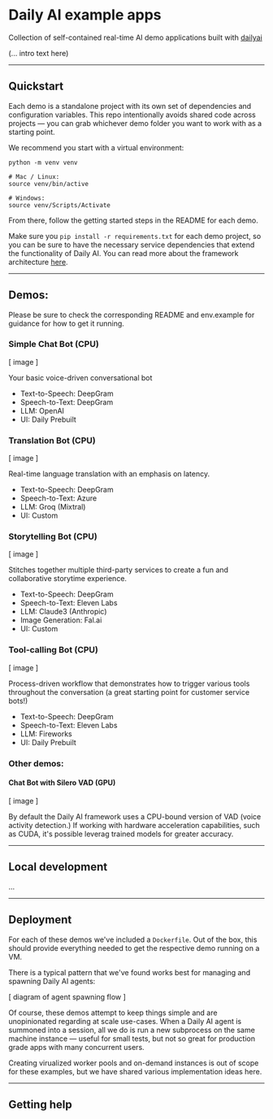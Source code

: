 # Daily AI example apps

Collection of self-contained real-time AI demo applications built with [dailyai](https://github.com/daily-co/dailyai/)

(... intro text here)

---

## Quickstart

Each demo is a standalone project with its own set of dependencies and configuration variables. This repo intentionally avoids shared code across projects &mdash; you can grab whichever demo folder you want to work with as a starting point.

We recommend you start with a virtual environment:

```
python -m venv venv

# Mac / Linux:
source venv/bin/active 

# Windows:
source venv/Scripts/Activate
```

From there, follow the getting started steps in the README for each demo.

Make sure you `pip install -r requirements.txt` for each demo project, so you can be sure to have the necessary service dependencies that extend the functionality of Daily AI. You can read more about the framework architecture [here](https://github.com/daily-co/dailyai?tab=readme-ov-file#getting-started).


---

## Demos:

Please be sure to check the corresponding README and env.example for guidance for how to get it running.

### Simple Chat Bot (CPU)

[ image ]

Your basic voice-driven conversational bot

- Text-to-Speech: DeepGram
- Speech-to-Text: DeepGram
- LLM: OpenAI
- UI: Daily Prebuilt

### Translation Bot (CPU)

[ image ]

Real-time language translation with an emphasis on latency.

- Text-to-Speech: DeepGram
- Speech-to-Text: Azure
- LLM: Groq (Mixtral)
- UI: Custom

### Storytelling Bot (CPU)

[ image ]

Stitches together multiple third-party services to create a fun and collaborative storytime experience.

- Text-to-Speech: DeepGram
- Speech-to-Text: Eleven Labs
- LLM: Claude3 (Anthropic)
- Image Generation: Fal.ai
- UI: Custom

### Tool-calling Bot (CPU)

[ image ]

Process-driven workflow that demonstrates how to trigger various tools throughout the conversation (a great starting point for customer service bots!)

- Text-to-Speech: DeepGram
- Speech-to-Text: Eleven Labs
- LLM: Fireworks
- UI: Daily Prebuilt

### Other demos:

#### Chat Bot with Silero VAD (GPU)

[ image ]

By default the Daily AI framework uses a CPU-bound version of VAD (voice activity detection.) If working with hardware acceleration capabilities, such as CUDA, it's possible leverag trained models for greater accuracy.

---

## Local development
...

---

## Deployment

For each of these demos we've included a `Dockerfile`. Out of the box, this should provide everything needed to get the respective demo running on a VM.

There is a typical pattern that we've found works best for managing and spawning Daily AI agents:

[ diagram of agent spawning flow ]

Of course, these demos attempt to keep things simple and are unopinionated regarding at scale use-cases. When a Daily AI agent is summoned into a session, all we do is run a new subprocess on the same machine instance &mdash; useful for small tests, but not so great for production grade apps with many concurrent users.

Creating virualized worker pools and on-demand instances is out of scope for these examples, but we have shared various implementation ideas here.

---

## Getting help